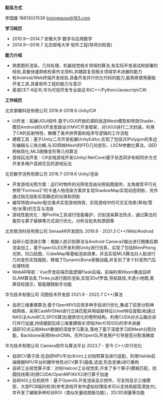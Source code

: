 **联系方式**

李国雄 18813021539 [lixiongguox@163.com](mailto:lixiongguox@163.com)

**学习经历**

- 2010.9—2014.7 安徽大学  数学与应用数学
- 2014.9—2016.7 北京邮电⼤学  软件⼯程(导师刘知青)

**能力介绍**

- 熟悉图形渲染，几何处理，机器视觉相关领域的算法,有实际开发调试和部署的经验,具备快速熟练检索外文资料,并跟踪复现相关领域学术进展的能力
- 有Android/Web终端开发经验,具备开发并行优化代码的能力,能熟练使用基础开发工具,具备软件工程的能力与意识
- 英语CET-6证书,华为可信开发专业级证书(C++/Python/Javascript/C#)

**工作经历**

北京掌趣科技有限公司 2016.8-2018.6 Unity/C#
  - UI开发：拓展UGUI控件,基于UGUI开放的源码改造Mesh模型和特效Shader，模仿Android的UI开发思路设计MVC开发框架，对UGUI进行二次封装，利用了C#的反射特性，解耦了美术拼界面和程序写逻辑的工作流程
  - 建模工具：基于Unity二次开发拓展UnityEditor,实现了包括2DPolygon的多边形编辑与三角分解,与3D网格Mesh的FFD几何变形，LSCM参数化算法，QED网格简化,MLS图像变形等几何算法
  - 游戏玩法开发：C#全栈游戏开发(Unity/.NetCore)基于状态同步和帧同步方式开发多用户高频交互的游戏玩法

北京数字浣熊有限公司 2018.7-2019.6 Unity/渲染
  - 开发游戏光照方案：运行时物件的光照信息由光照贴图提供，主角接受平行光参照"Fortress2"的卡通人物渲染方案并复现ShadowMap实现动态阴影，另外通过贴花投影实现静态的光斑和阴影
  - 编写特效shader配合美术实现游戏特效，实现游戏中的可交互场景(草地/雪地/水等)的交互与渲染
  - 游戏性能优化：用Profile工具进行性能看护，识别渲染算法热点，通过算法的裁剪与算子替换等方式进行优化，分析合批失败原因等

北京商汤科技有限公司 SenseAR开发团队 2019.8 - 2021.3 C++/Web/Android
  - 自研小型渲染引擎：根据人脸识别算法与Android Camera2输出进行图像后期渲染加工，基于openGLES开发利用Unity进行仿真，实现了包括BlinnPhong光照，凹凸贴图，CubeMap等基础渲染效果，并且实现MLS算法对人脸进行几何变形实现瘦脸，移值了DynamicBone骨骼动画,并复刻了多个抖音热门后处理特效
  - WebAR导航：Vue开发前端页面逻辑Flask后端，前端利用Wasm集成自研SLAM算法库,Three.js进行图形渲染,实现3Dof罗盘,导航路径,半透小地图,离屏目标提示，智能跟随助手功能

华为技术有限公司 河图技术开发部 2021.9 - 2022.7 C++/算法
  - 自研三维重建算法:基于OpenMVS应用多种手段进行优化,集成了前景分割神经网络，采用CasMVSNet进行立体匹配并用级联特征(Unet特征提取)和通过NAS(主AutoBCS,SPOS算法)搜索优化的卷积结构，利用CUDA对点云融合进行并行加速,持续跟踪后续三维重建相关领域(Nerf/3DGS)的学术进展
  - 调研3D点云和Mesh数据的深度学习算法,落地了基于深度学习的Mesh分割功能，Backbone采用MeshCNN，另外OpenGL开发用户引导提高分割准确度

华为技术有限公司 Camera软件与算法平台 2023.7 - 至今 C++/并行优化
  - 自研CV算子库:在自研NPU平台(Kirin)上对拍照算法进行适配，利用Halide前端根据NPU平台的硬件特性对CV算子(插值,滤波,形态变换)进行重构
  - 自研工业视觉算子库：对标Halcon工业视觉库,开发了多个算子(模板匹配，找圆找线等)利用CUDA/OpenMP/AVX2进行算子加速
  - 自研AOI上位机软件：基于OpenGL开发渲染显示控件，可支持显示三维模型，大型PCB版的检测(参考游戏开发中虚拟纹理技术可以支持局部高清放大),并开发了编辑多种形状ROI（类似矢量绘图板功能），2D/3D测量等功能

